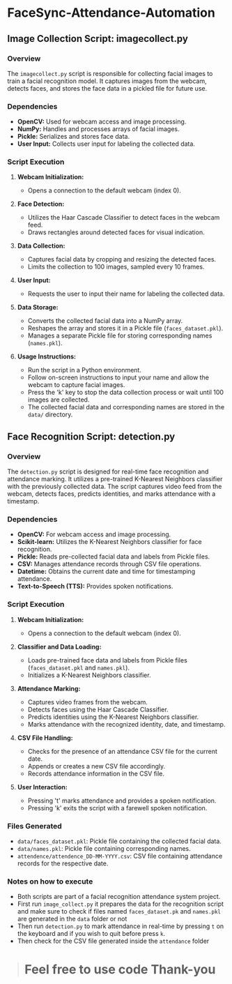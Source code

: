 # FaceSync-Attendance-Automation

## Image Collection Script: imagecollect.py

### Overview

The `imagecollect.py` script is responsible for collecting facial images to train a facial recognition model. It captures images from the webcam, detects faces, and stores the face data in a pickled file for future use.


### Dependencies

- **OpenCV:** Used for webcam access and image processing.
- **NumPy:** Handles and processes arrays of facial images.
- **Pickle:** Serializes and stores face data.
- **User Input:** Collects user input for labeling the collected data.

### Script Execution

1. **Webcam Initialization:**
   - Opens a connection to the default webcam (index 0).

2. **Face Detection:**
   - Utilizes the Haar Cascade Classifier to detect faces in the webcam feed.
   - Draws rectangles around detected faces for visual indication.

3. **Data Collection:**
   - Captures facial data by cropping and resizing the detected faces.
   - Limits the collection to 100 images, sampled every 10 frames.

4. **User Input:**
   - Requests the user to input their name for labeling the collected data.

5. **Data Storage:**
   - Converts the collected facial data into a NumPy array.
   - Reshapes the array and stores it in a Pickle file (`faces_dataset.pkl`).
   - Manages a separate Pickle file for storing corresponding names (`names.pkl`).

6. **Usage Instructions:**
   - Run the script in a Python environment.
   - Follow on-screen instructions to input your name and allow the webcam to capture facial images.
   - Press the 'k' key to stop the data collection process or wait until 100 images are collected.
   - The collected facial data and corresponding names are stored in the `data/` directory.

## Face Recognition Script: detection.py

### Overview

The `detection.py` script is designed for real-time face recognition and attendance marking. It utilizes a pre-trained K-Nearest Neighbors classifier with the previously collected data. The script captures video feed from the webcam, detects faces, predicts identities, and marks attendance with a timestamp.

### Dependencies

- **OpenCV:** For webcam access and image processing.
- **Scikit-learn:** Utilizes the K-Nearest Neighbors classifier for face recognition.
- **Pickle:** Reads pre-collected facial data and labels from Pickle files.
- **CSV:** Manages attendance records through CSV file operations.
- **Datetime:** Obtains the current date and time for timestamping attendance.
- **Text-to-Speech (TTS):** Provides spoken notifications.

### Script Execution

1. **Webcam Initialization:**
   - Opens a connection to the default webcam (index 0).

2. **Classifier and Data Loading:**
   - Loads pre-trained face data and labels from Pickle files (`faces_dataset.pkl` and `names.pkl`).
   - Initializes a K-Nearest Neighbors classifier.

3. **Attendance Marking:**
   - Captures video frames from the webcam.
   - Detects faces using the Haar Cascade Classifier.
   - Predicts identities using the K-Nearest Neighbors classifier.
   - Marks attendance with the recognized identity, date, and timestamp.

4. **CSV File Handling:**
   - Checks for the presence of an attendance CSV file for the current date.
   - Appends or creates a new CSV file accordingly.
   - Records attendance information in the CSV file.

5. **User Interaction:**
   - Pressing 't' marks attendance and provides a spoken notification.
   - Pressing 'k' exits the script with a farewell spoken notification.

### Files Generated

- `data/faces_dataset.pkl`: Pickle file containing the collected facial data.
- `data/names.pkl`: Pickle file containing corresponding names.
- `attendence/attendence_DD-MM-YYYY.csv`: CSV file containing attendance records for the respective date.

### Notes on how to execute

- Both scripts are part of a facial recognition attendance system project.
- First run `image_collect.py` it prepares the data for the recognition script and make sure to check if files named `faces_dataset.pk` and `names.pkl` are generated in the `data` folder or not 
- Then run `detection.py` to mark attendance in real-time by pressing `t` on the keyboard and if you wish to quit before press `k`.
- Then check for the CSV file generated inside the `attendance` folder 

> # Feel free to use code Thank-you
